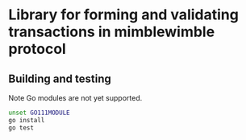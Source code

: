 #  Library for forming and validating transactions in mimblewimble protocol

## Building and testing

Note Go modules are not yet supported.

```bash
unset GO111MODULE
go install
go test
```